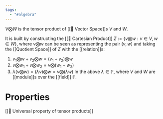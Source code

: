 ```yaml
---
tags:
  - "#algebra"
---
```

$V \bigotimes W$ is the tensor product of [[📘 Vector Space]]s $V$ and $W$.

It is built by constructing the [[📘 Cartesian Product]] $Z := \{ v \bigotimes w :v \in V, w \in W  \}$, where $v \bigotimes w$ can be seen as representing the pair $(v,w)$ and taking the [[Quotient Space]] of $Z$ with the [[relation]]s:
1. $v_1 \bigotimes w + v_2 \bigotimes w = (v_1 + v_2) \bigotimes w$
2. $v \bigotimes w_1 + v \bigotimes w_2 = v \bigotimes (w_1 + w_2)$
3. $\lambda ( v \bigotimes w) = (\lambda v) \bigotimes w = v \bigotimes (\lambda w)$
In the above $\lambda \in \mathbb{F}$, where $V$ and $W$ are [[module]]s over the [[field]] $\mathbb{F}$.

# Properties
[[📗 Universal property of tensor products]]
